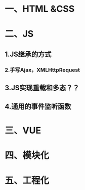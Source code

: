 





# 一、HTML &CSS



# 二、JS

## 1.JS继承的方式

### 2.手写Ajax，XMLHttpRequest

## 3.JS实现重载和多态？？

## 4.通用的事件监听函数

# 三、VUE



# 四、模块化



# 五、工程化